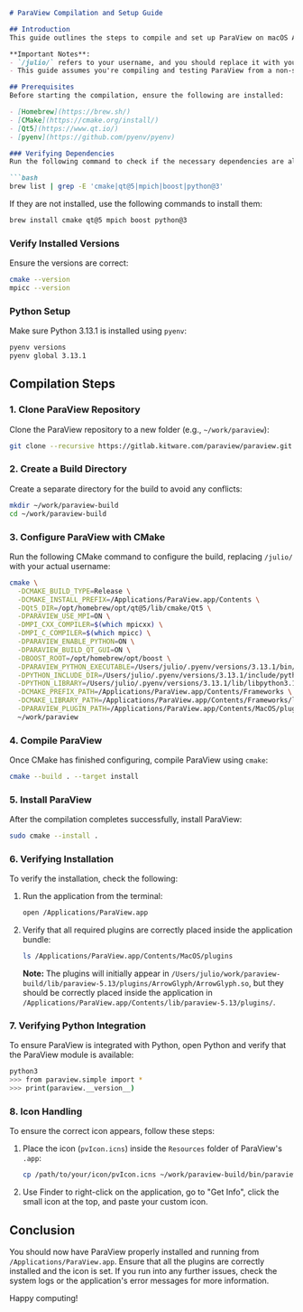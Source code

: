 ```markdown
# ParaView Compilation and Setup Guide

## Introduction
This guide outlines the steps to compile and set up ParaView on macOS ARM64 (M1, M2, M3, M4). It also provides instructions on ensuring that the plugins and icon are correctly handled, and that everything works properly when the app is run from `/Applications`.

**Important Notes**:
- `/julio/` refers to your username, and you should replace it with your actual username where applicable.
- This guide assumes you're compiling and testing ParaView from a non-system directory, using `~/work/paraview` and `~/work/paraview-build`.

## Prerequisites
Before starting the compilation, ensure the following are installed:

- [Homebrew](https://brew.sh/)
- [CMake](https://cmake.org/install/)
- [Qt5](https://www.qt.io/)
- [pyenv](https://github.com/pyenv/pyenv)

### Verifying Dependencies
Run the following command to check if the necessary dependencies are already installed:

```bash
brew list | grep -E 'cmake|qt@5|mpich|boost|python@3'
```

If they are not installed, use the following commands to install them:

```bash
brew install cmake qt@5 mpich boost python@3
```

### Verify Installed Versions

Ensure the versions are correct:

```bash
cmake --version
mpicc --version
```

### Python Setup
Make sure Python 3.13.1 is installed using `pyenv`:

```bash
pyenv versions
pyenv global 3.13.1
```

## Compilation Steps

### 1. Clone ParaView Repository

Clone the ParaView repository to a new folder (e.g., `~/work/paraview`):

```bash
git clone --recursive https://gitlab.kitware.com/paraview/paraview.git ~/work/paraview
```

### 2. Create a Build Directory

Create a separate directory for the build to avoid any conflicts:

```bash
mkdir ~/work/paraview-build
cd ~/work/paraview-build
```

### 3. Configure ParaView with CMake

Run the following CMake command to configure the build, replacing `/julio/` with your actual username:

```bash
cmake \
  -DCMAKE_BUILD_TYPE=Release \
  -DCMAKE_INSTALL_PREFIX=/Applications/ParaView.app/Contents \
  -DQt5_DIR=/opt/homebrew/opt/qt@5/lib/cmake/Qt5 \
  -DPARAVIEW_USE_MPI=ON \
  -DMPI_CXX_COMPILER=$(which mpicxx) \
  -DMPI_C_COMPILER=$(which mpicc) \
  -DPARAVIEW_ENABLE_PYTHON=ON \
  -DPARAVIEW_BUILD_QT_GUI=ON \
  -DBOOST_ROOT=/opt/homebrew/opt/boost \
  -DPARAVIEW_PYTHON_EXECUTABLE=/Users/julio/.pyenv/versions/3.13.1/bin/python3 \
  -DPYTHON_INCLUDE_DIR=/Users/julio/.pyenv/versions/3.13.1/include/python3.13 \
  -DPYTHON_LIBRARY=/Users/julio/.pyenv/versions/3.13.1/lib/libpython3.13.dylib \
  -DCMAKE_PREFIX_PATH=/Applications/ParaView.app/Contents/Frameworks \
  -DCMAKE_LIBRARY_PATH=/Applications/ParaView.app/Contents/Frameworks/lib \
  -DPARAVIEW_PLUGIN_PATH=/Applications/ParaView.app/Contents/MacOS/plugins \
  ~/work/paraview
```

### 4. Compile ParaView

Once CMake has finished configuring, compile ParaView using `cmake`:

```bash
cmake --build . --target install
```

### 5. Install ParaView

After the compilation completes successfully, install ParaView:

```bash
sudo cmake --install .
```

### 6. Verifying Installation

To verify the installation, check the following:

1. Run the application from the terminal:

    ```bash
    open /Applications/ParaView.app
    ```

2. Verify that all required plugins are correctly placed inside the application bundle:

    ```bash
    ls /Applications/ParaView.app/Contents/MacOS/plugins
    ```

    **Note:** The plugins will initially appear in `/Users/julio/work/paraview-build/lib/paraview-5.13/plugins/ArrowGlyph/ArrowGlyph.so`, but they should be correctly placed inside the application in `/Applications/ParaView.app/Contents/lib/paraview-5.13/plugins/`.

### 7. Verifying Python Integration

To ensure ParaView is integrated with Python, open Python and verify that the ParaView module is available:

```bash
python3
>>> from paraview.simple import *
>>> print(paraview.__version__)
```

### 8. Icon Handling

To ensure the correct icon appears, follow these steps:

1. Place the icon (`pvIcon.icns`) inside the `Resources` folder of ParaView's `.app`:

    ```bash
    cp /path/to/your/icon/pvIcon.icns ~/work/paraview-build/bin/paraview.app/Contents/Resources/
    ```

2. Use Finder to right-click on the application, go to "Get Info", click the small icon at the top, and paste your custom icon.

## Conclusion

You should now have ParaView properly installed and running from `/Applications/ParaView.app`. Ensure that all the plugins are correctly installed and the icon is set. If you run into any further issues, check the system logs or the application's error messages for more information.

Happy computing!
```
